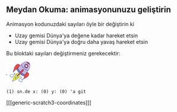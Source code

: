 ## Meydan Okuma: animasyonunuzu geliştirin

Animasyon kodunuzdaki sayıları öyle bir değiştirin ki

+ Uzay gemisi Dünya'ya değene kadar hareket etsin
+ Uzay gemisi Dünya'ya doğru daha yavaş hareket etsin

Bu bloktaki sayıları değiştirmeniz gerekecektir:

![Roket gemisi kuklası](images/sprite-spaceship.png)

```blocks3
(1) sn.de x: (0) y: (0) 'a git
```

[[[generic-scratch3-coordinates]]]
